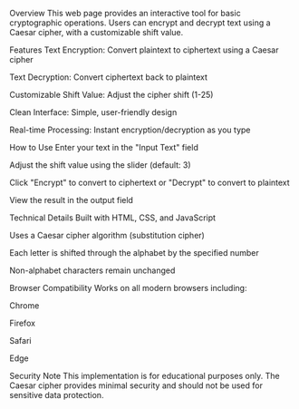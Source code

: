 Overview
This web page provides an interactive tool for basic cryptographic operations. Users can encrypt and decrypt text using a Caesar cipher, with a customizable shift value.

Features
Text Encryption: Convert plaintext to ciphertext using a Caesar cipher

Text Decryption: Convert ciphertext back to plaintext

Customizable Shift Value: Adjust the cipher shift (1-25)

Clean Interface: Simple, user-friendly design

Real-time Processing: Instant encryption/decryption as you type

How to Use
Enter your text in the "Input Text" field

Adjust the shift value using the slider (default: 3)

Click "Encrypt" to convert to ciphertext or "Decrypt" to convert to plaintext

View the result in the output field

Technical Details
Built with HTML, CSS, and JavaScript

Uses a Caesar cipher algorithm (substitution cipher)

Each letter is shifted through the alphabet by the specified number

Non-alphabet characters remain unchanged

Browser Compatibility
Works on all modern browsers including:

Chrome

Firefox

Safari

Edge

Security Note
This implementation is for educational purposes only. The Caesar cipher provides minimal security and should not be used for sensitive data protection.
